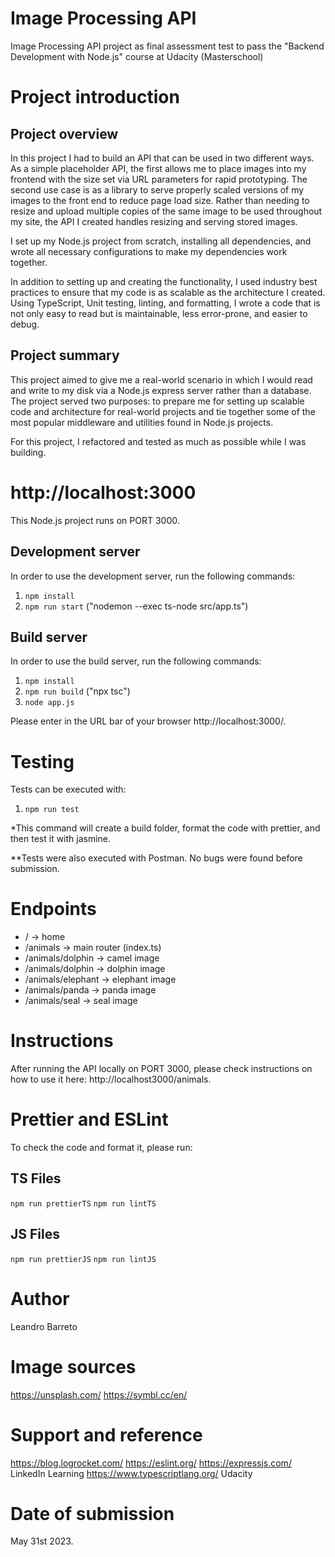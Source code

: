 # Image Processing API
Image Processing API project as final assessment test to pass the "Backend Development with Node.js" course at Udacity (Masterschool)

# Project introduction

## Project overview

In this project I had to build an API that can be used in two different ways. As a simple placeholder API, the first allows me to place images into my frontend with the size set via URL parameters for rapid prototyping. The second use case is as a library to serve properly scaled versions of my images to the front end to reduce page load size. Rather than needing to resize and upload multiple copies of the same image to be used throughout my site, the API I created handles resizing and serving stored images.

I set up my Node.js project from scratch, installing all dependencies, and wrote all necessary configurations to make my dependencies work together.

In addition to setting up and creating the functionality, I used industry best practices to ensure that my code is as scalable as the architecture I created. Using TypeScript, Unit testing, linting, and formatting, I wrote a code that is not only easy to read but is maintainable, less error-prone, and easier to debug.

## Project summary

This project aimed to give me a real-world scenario in which I would read and write to my disk via a Node.js express server rather than a database. The project served two purposes: to prepare me for setting up scalable code and architecture for real-world projects and tie together some of the most popular middleware and utilities found in Node.js projects.

For this project, I refactored and tested as much as possible while I was building.

# http://localhost:3000

This Node.js project runs on PORT 3000.

## Development server

In order to use the development server, run the following commands:

1. `npm install`
2. `npm run start` ("nodemon --exec ts-node src/app.ts")

## Build server

In order to use the build server, run the following commands:

1. `npm install` 
2. `npm run build` ("npx tsc")
3. `node app.js`

Please enter in the URL bar of your browser http://localhost:3000/.

# Testing

Tests can be executed with:

1. `npm run test`

*This command will create a build folder, format the code with prettier, and then test it with jasmine. 

**Tests were also executed with Postman. No bugs were found before submission.

# Endpoints

- / -> home
- /animals -> main router (index.ts)
- /animals/dolphin -> camel image
- /animals/dolphin -> dolphin image
- /animals/elephant -> elephant image
- /animals/panda -> panda image
- /animals/seal -> seal image

# Instructions 

After running the API locally on PORT 3000, please check instructions on how to use it here: http://localhost3000/animals.

# Prettier and ESLint

To check the code and format it, please run:

## TS Files

`npm run prettierTS`
`npm run lintTS`

## JS Files

`npm run prettierJS`
`npm run lintJS`

# Author

Leandro Barreto

# Image sources

https://unsplash.com/
https://symbl.cc/en/

# Support and reference

https://blog.logrocket.com/
https://eslint.org/
https://expressjs.com/
LinkedIn Learning
https://www.typescriptlang.org/
Udacity

# Date of submission

May 31st 2023.
